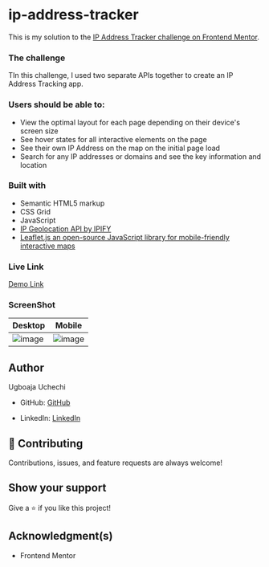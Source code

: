 # ip-address-tracker

This is my solution to the [IP Address Tracker challenge on Frontend Mentor](https://www.frontendmentor.io/challenges/ip-address-tracker-I8-0yYAH0).

### The challenge

TIn this challenge, I used two separate APIs together to create an IP Address Tracking app.

### Users should be able to:

- View the optimal layout for each page depending on their device's screen size
- See hover states for all interactive elements on the page
- See their own IP Address on the map on the initial page load
- Search for any IP addresses or domains and see the key information and location

### Built with

- Semantic HTML5 markup
- CSS Grid
- JavaScript
- [IP Geolocation API by IPIFY](https://geo.ipify.org/)
- [Leaflet.js an open-source JavaScript library for mobile-friendly interactive maps](https://leafletjs.com/)

### Live Link

[Demo Link]()

### ScreenShot

Desktop | Mobile
------------- | -------------
![image](https://user-images.githubusercontent.com/74814780/166976493-8238d903-c761-4548-8a72-f76ad7d05825.png) | ![image](https://user-images.githubusercontent.com/74814780/166976466-59e1353d-9f0d-40ff-bfae-1b265fa2aab8.png)

## Author
Ugboaja Uchechi

- GitHub: [GitHub](https://github.com/Ugboaja-Uchechi)

- LinkedIn: [LinkedIn](https://www.linkedin.com/in/stephanie-ugboaja/)

## 🤝 Contributing

Contributions, issues, and feature requests are always welcome!

## Show your support

Give a ⭐️ if you like this project!

## Acknowledgment(s)

- Frontend Mentor
